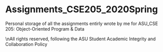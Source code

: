 # Assignments_CSE205_2020Spring
Personal storage of all the assignments entirly wrote by me for ASU_CSE 205: Object-Oriented Program &amp; Data

\nAll rights reserved, following the ASU Student Academic Integrity and Collaboration Policy
